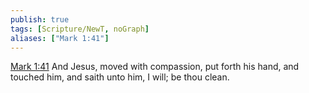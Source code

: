 ```yaml
---
publish: true
tags: [Scripture/NewT, noGraph]
aliases: ["Mark 1:41"]
---
```

[Mark 1:41](https://churchofjesuschrist.org/study/scriptures/nt/mark/1?lang=eng&id=p41#p41) And Jesus, moved with compassion, put forth his hand, and touched him, and saith unto him, I will; be thou clean.

